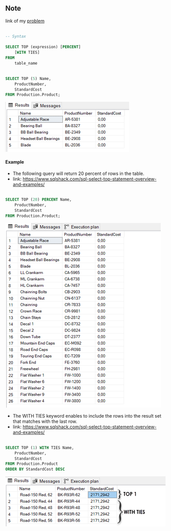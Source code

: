 
## **Note**

link of my [problem](https://stackoverflow.com/questions/20853725/what-is-the-use-of-with-ties-keyword-in-select-statement-in-sql-queries)

```sql

-- Syntax

SELECT TOP (expression) [PERCENT]
    [WITH TIES]
FROM 
    table_name

```

```sql

SELECT TOP (5) Name, 
    ProductNumber, 
    StandardCost
FROM Production.Product;

```

![image](1.png)


#### **Example**

* The following query will return 20 percent of rows in the table.
* link:  https://www.sqlshack.com/sql-select-top-statement-overview-and-examples/


```sql

SELECT TOP (20) PERCENT Name, 
    ProductNumber, 
    StandardCost
FROM Production.Product;

```

![image](2.png)

* The WITH TIES keyword enables to include the rows into the result set that matches with the last row.
* link:  https://www.sqlshack.com/sql-select-top-statement-overview-and-examples/


```sql

SELECT TOP (1) WITH TIES Name, 
    ProductNumber, 
    StandardCost
FROM Production.Product
ORDER BY StandardCost DESC

```

![image](3.png)
